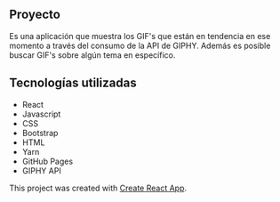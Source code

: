 ## Proyecto
Es una aplicación que muestra los GIF's que están en tendencia en ese momento a través del consumo de la API de GIPHY. Además es posible buscar GIF's sobre algún tema en específico.

## Tecnologías utilizadas 
- React
- Javascript
- CSS
- Bootstrap
- HTML
- Yarn
- GitHub Pages
- GIPHY API

This project was created with [Create React App](https://github.com/facebookincubator/create-react-app).


